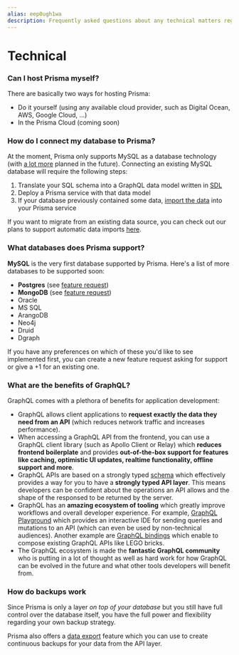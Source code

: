 ```yaml
---
alias: eep0ugh1wa
description: Frequently asked questions about any technical matters regarding Prisma.
---
```


# Technical

### Can I host Prisma myself?

There are basically two ways for hosting Prisma:

- Do it yourself (using any available cloud provider, such as Digital Ocean, AWS, Google Cloud, ...)
- In the Prisma Cloud (coming soon)

### How do I connect my database to Prisma?

At the moment, Prisma only supports MySQL as a database technology (with [a lot more](https://github.com/graphcool/graphcool/issues/1006) planned in the future). Connecting an existing MySQL database will require the following steps:

1. Translate your SQL schema into a GraphQL data model written in [SDL](https://blog.graph.cool/graphql-sdl-schema-definition-language-6755bcb9ce51)
1. Deploy a Prisma service with that data model
1. If your database previously contained some data, [import the data](!alias-caith9teiy) into your Prisma service

If you want to migrate from an existing data source, you can check out our plans to support automatic data imports [here](https://github.com/graphcool/graphcool/issues/1410).

### What databases does Prisma support?

**MySQL** is the very first database supported by Prisma. Here's a list of more databases to be supported soon:

- **Postgres** (see [feature request](https://github.com/graphcool/prisma/issues/1641))
- **MongoDB** (see [feature request](https://github.com/graphcool/prisma/issues/1643))
- Oracle
- MS SQL
- ArangoDB
- Neo4j
- Druid
- Dgraph

If you have any preferences on which of these you'd like to see implemented first, you can create a new feature request asking for support or give a +1 for an existing one.

### What are the benefits of GraphQL?

GraphQL comes with a plethora of benefits for application development:

- GraphQL allows client applications to **request exactly the data they need from an API** (which reduces network traffic and increases performance).
- When accessing a GraphQL API from the frontend, you can use a GraphQL client library (such as Apollo Client or Relay) which **reduces frontend boilerplate** and provides **out-of-the-box support for features like caching, optimistic UI updates, realtime functionality, offline support and more**.
- GraphQL APIs are based on a strongly typed [schema](https://blog.graph.cool/graphql-server-basics-the-schema-ac5e2950214e) which effectively provides a way for you to have a **strongly typed API layer**. This means developers can be confident about the operations an API allows and the shape of the responsed to be returned by the server.
- GraphQL has an **amazing ecosystem of tooling** which greatly improve workflows and overall developer experience. For example, [GraphQL Playground](!alias-chaha125ho) which provides an interactive IDE for sending queries and mutations to an API (which can even be used by non-technical audiences). Another example are [GraphQL bindings](!alias-quaidah9ph) which enable to compose existing GraphQL APIs like LEGO bricks.
- The GraphQL ecosystem is made the **fantastic GraphQL community** who is putting in a lot of thought as well as hard work for how GraphQL can be evolved in the future and what other tools developers will benefit from.

### How do backups work

Since Prisma is only a layer _on top of your database_ but you still have full control over the database itself, you have the full power and flexibility regarding your own backup strategy.

Prisma also offers a [data export](!alias-pa0aip3loh) feature which you can use to create continuous backups for your data from the API layer.
